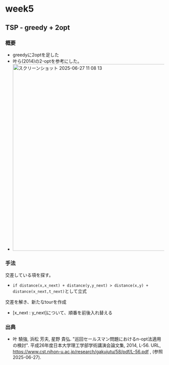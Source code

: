 # week5

## TSP - greedy + 2opt
### 概要
- greedyに2optを足した
- 叶ら(2014)の2-optを参考にした。
- <img width="590" alt="スクリーンショット 2025-06-27 11 08 13" src="https://github.com/user-attachments/assets/6ea8f500-2b8d-44fb-af39-38e8add10ba6" />

### 手法
交差している項を探す。
- `if distance(x,x_next) + distance(y,y_next) > distance(x,y) + distance(x_next,t_next)`として立式

交差を解き、新たなtourを作成
- [x_next : y_next]について、順番を前後入れ替える

### 出典
- 叶 驍強, 浜松 芳夫, 星野 貴弘. "巡回セールスマン問題におけるn-opt法適用の検討". 平成26年度日本大学理工学部学術講演会論文集, 2014, L-56.
URL, https://www.cst.nihon-u.ac.jp/research/gakujutu/58/pdf/L-56.pdf , (参照 2025-06-27).
